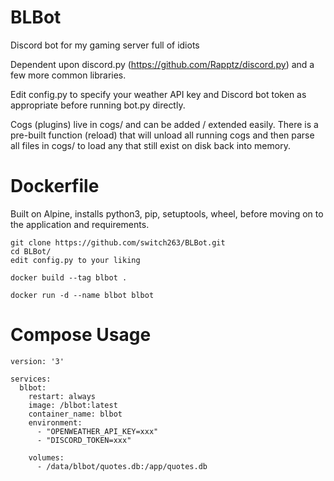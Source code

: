 # BLBot
Discord bot for my gaming server full of idiots

Dependent upon discord.py (https://github.com/Rapptz/discord.py) and a few more common libraries.

Edit config.py to specify your weather API key and Discord bot token as appropriate before running bot.py directly.

Cogs (plugins) live in cogs/ and can be added / extended easily. There is a pre-built function (reload) that will unload all running cogs and then parse all files in cogs/ to load any that still exist on disk back into memory.

# Dockerfile

Built on Alpine, installs python3, pip, setuptools, wheel, before moving on to the application and requirements.

```
git clone https://github.com/switch263/BLBot.git
cd BLBot/
edit config.py to your liking

docker build --tag blbot .

docker run -d --name blbot blbot
```


# Compose Usage
```
version: '3'

services:
  blbot:
    restart: always
    image: /blbot:latest
    container_name: blbot
    environment:
      - "OPENWEATHER_API_KEY=xxx"
      - "DISCORD_TOKEN=xxx"

    volumes:
      - /data/blbot/quotes.db:/app/quotes.db
```